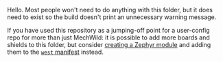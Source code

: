 Hello. Most people won't need to do anything with this folder, but it does need to exist so the build doesn't print an unnecessary warning message.

If you have used this repository as a jumping-off point for a user-config repo for more than just MechWild: it is possible to add more boards and shields to this folder, but consider [creating a Zephyr module](https://zmk.dev/docs/development/new-shield#new-zephyr-module-repository) and adding them to the [`west` manifest](../config/west.yml) instead.
